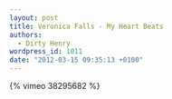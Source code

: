 ```yaml
---
layout: post
title: Veronica Falls - My Heart Beats
authors:
  - Dirty Henry
wordpress_id: 1011
date: "2012-03-15 09:35:13 +0100"
---
```


{% vimeo 38295682 %}
